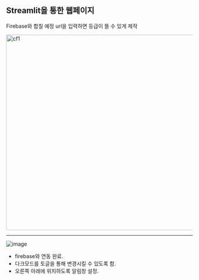## Streamlit을 통한 웹페이지

Firebase와 합칠 예정
url을 입력하면 등급이 뜰 수 있게 제작

<img width="528" alt="cf1" src="https://github.com/Carbon6-Free/StreamlitStudy/assets/147595460/2d5201c7-c1a0-415f-a29a-6f08fc903fa9">

--------------------


![image](https://github.com/Carbon6-Free/StreamlitStudy/assets/147595460/64839b31-164e-40fd-aa66-db4c8da5f443)

- firebase와 연동 완료.  
- 다크모드를 토글을 통해 변경시킬 수 있도록 함.
- 오른쪽 아래에 위치하도록 알림창 설정.  
